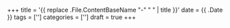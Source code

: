 +++
title = '{{ replace .File.ContentBaseName "-" " " | title }}'
date = {{ .Date }}
tags = ['']
categories = ['']
draft = true
+++
